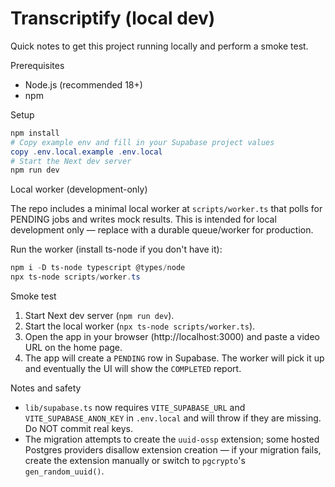 # Transcriptify (local dev)

Quick notes to get this project running locally and perform a smoke test.

Prerequisites
- Node.js (recommended 18+)
- npm

Setup

```powershell
npm install
# Copy example env and fill in your Supabase project values
copy .env.local.example .env.local
# Start the Next dev server
npm run dev
```

Local worker (development-only)

The repo includes a minimal local worker at `scripts/worker.ts` that polls for PENDING jobs
and writes mock results. This is intended for local development only — replace with a
durable queue/worker for production.

Run the worker (install ts-node if you don't have it):

```powershell
npm i -D ts-node typescript @types/node
npx ts-node scripts/worker.ts
```

Smoke test

1. Start Next dev server (`npm run dev`).
2. Start the local worker (`npx ts-node scripts/worker.ts`).
3. Open the app in your browser (http://localhost:3000) and paste a video URL on the home page.
4. The app will create a `PENDING` row in Supabase. The worker will pick it up and eventually the UI will show the `COMPLETED` report.

Notes and safety
- `lib/supabase.ts` now requires `VITE_SUPABASE_URL` and `VITE_SUPABASE_ANON_KEY` in `.env.local` and will throw if they are missing. Do NOT commit real keys.
- The migration attempts to create the `uuid-ossp` extension; some hosted Postgres providers disallow extension creation — if your migration fails, create the extension manually or switch to `pgcrypto`'s `gen_random_uuid()`.
